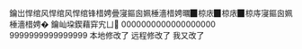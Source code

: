 鑰岀悍绾风悍绾风悍绾锋棤娉曡寖鏂囪姵棰濇棤娉曞▉椋庡▉椋庡▉椋庤寖鏂囪姵棰濇棤娉�  鑰屾垜鍥藉穽宄ㄩ
0000000000000000000
9999999999999999
本地修改了
远程修改了
我又改了
